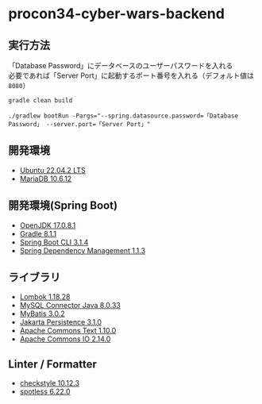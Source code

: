 # procon34-cyber-wars-backend

## 実行方法
「Database Password」にデータベースのユーザーパスワードを入れる<br>
必要であれば「Server Port」に起動するポート番号を入れる（デフォルト値は`8080`）
```console
gradle clean build
```
```console
./gradlew bootRun -Pargs="--spring.datasource.password=「Database Password」 --server.port=「Server Port」"
```

## 開発環境
- [Ubuntu 22.04.2 LTS](https://jp.ubuntu.com/)
- [MariaDB 10.6.12](https://mariadb.org/)

## 開発環境(Spring Boot)
- [OpenJDK 17.0.8.1](https://openjdk.org/)
- [Gradle 8.1.1](https://gradle.org/)
- [Spring Boot CLI 3.1.4](https://spring.io/projects/spring-boot)
- [Spring Dependency Management 1.1.3](https://docs.spring.io/dependency-management-plugin/docs/current/reference/html/)

## ライブラリ
- [Lombok 1.18.28](https://projectlombok.org/)
- [MySQL Connector Java 8.0.33](https://www.mysql.com/jp/products/connector/)
- [MyBatis 3.0.2](https://blog.mybatis.org/)
- [Jakarta Persistence 3.1.0](https://jakarta.ee/specifications/persistence/)
- [Apache Commons Text 1.10.0](https://commons.apache.org/proper/commons-text/)
- [Apache Commons IO 2.14.0](https://commons.apache.org/proper/commons-io/)

## Linter / Formatter
- [checkstyle 10.12.3](https://checkstyle.sourceforge.io/)
- [spotless 6.22.0](https://plugins.gradle.org/plugin/com.diffplug.gradle.spotless)
